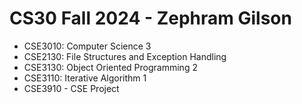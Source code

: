 # CS30 Fall 2024 - Zephram Gilson

- CSE3010: Computer Science 3
- CSE2130: File Structures and Exception Handling
- CSE3130: Object Oriented Programming 2
- CSE3110: Iterative Algorithm 1
- CSE3910 - CSE Project
